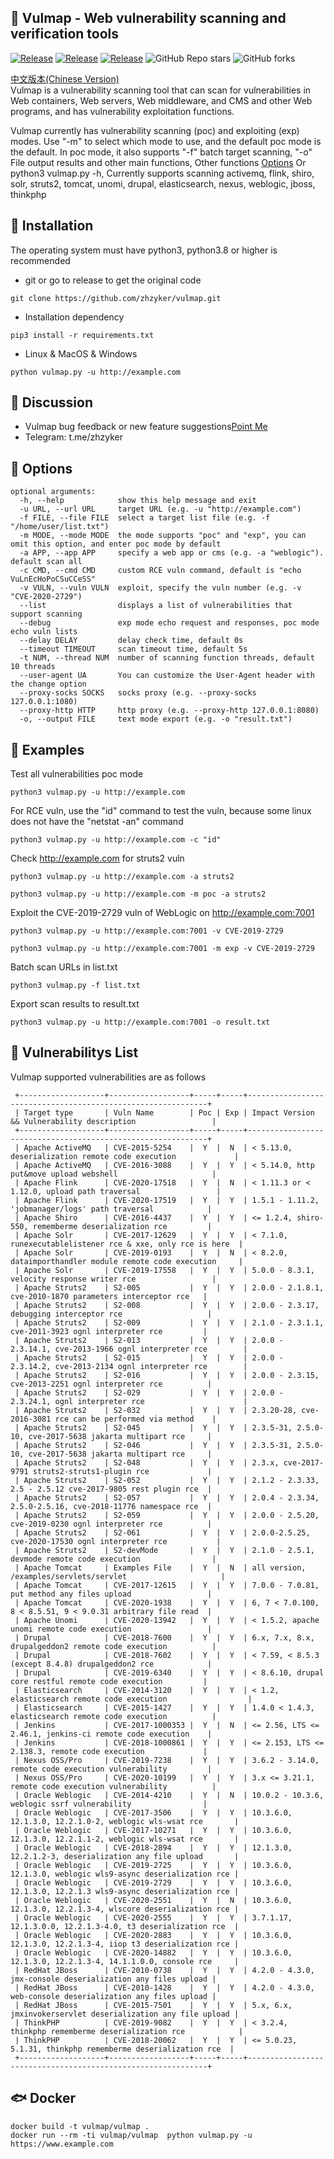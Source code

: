 ## 🌟 Vulmap - Web vulnerability scanning and verification tools
<a href="https://github.com/zhzyker/vulmap"><img alt="Release" src="https://img.shields.io/badge/python-3.8+-blueviolet"></a>
<a href="https://github.com/zhzyker/vulmap"><img alt="Release" src="https://img.shields.io/badge/Version-vulmap 0.5-yellow"></a>
<a href="https://github.com/zhzyker/vulmap"><img alt="Release" src="https://img.shields.io/badge/LICENSE-GPL-ff69b4"></a>
![GitHub Repo stars](https://img.shields.io/github/stars/zhzyker/vulmap?color=gree)
![GitHub forks](https://img.shields.io/github/forks/zhzyker/vulmap)  

[中文版本(Chinese Version)](https://github.com/zhzyker/vulmap)  
Vulmap is a vulnerability scanning tool that can scan for vulnerabilities in Web containers, Web servers, Web middleware, and CMS and other Web programs, and has vulnerability exploitation functions.


Vulmap currently has vulnerability scanning (poc) and exploiting (exp) modes. Use "-m" to select which mode to use, and the default poc mode is the default. In poc mode, it also supports "-f" batch target scanning, "-o" File output results and other main functions, Other functions [Options](https://github.com/zhzyker/vulmap/#options) Or python3 vulmap.py -h, Currently supports scanning activemq, flink, shiro, solr, struts2, tomcat, unomi, drupal, elasticsearch, nexus, weblogic, jboss, thinkphp
 

## 🛒 Installation
The operating system must have python3, python3.8 or higher is recommended
* git or go to release to get the original code
```
git clone https://github.com/zhzyker/vulmap.git
```
* Installation dependency
```
pip3 install -r requirements.txt
```
* Linux & MacOS & Windows
```
python vulmap.py -u http://example.com
```

## 🙋 Discussion
* Vulmap bug feedback or new feature suggestions[Point Me](https://github.com/zhzyker/vulmap/issues)
* Telegram: t.me/zhzyker

## 🔧 Options
``` 
optional arguments:
  -h, --help            show this help message and exit
  -u URL, --url URL     target URL (e.g. -u "http://example.com")
  -f FILE, --file FILE  select a target list file (e.g. -f "/home/user/list.txt")
  -m MODE, --mode MODE  the mode supports "poc" and "exp", you can omit this option, and enter poc mode by default
  -a APP, --app APP     specify a web app or cms (e.g. -a "weblogic"). default scan all
  -c CMD, --cmd CMD     custom RCE vuln command, default is "echo VuLnEcHoPoCSuCCeSS"
  -v VULN, --vuln VULN  exploit, specify the vuln number (e.g. -v "CVE-2020-2729")
  --list                displays a list of vulnerabilities that support scanning
  --debug               exp mode echo request and responses, poc mode echo vuln lists
  --delay DELAY         delay check time, default 0s
  --timeout TIMEOUT     scan timeout time, default 5s
  -t NUM, --thread NUM  number of scanning function threads, default 10 threads
  --user-agent UA       You can customize the User-Agent header with the change option
  --proxy-socks SOCKS   socks proxy (e.g. --proxy-socks 127.0.0.1:1080)
  --proxy-http HTTP     http proxy (e.g. --proxy-http 127.0.0.1:8080)
  -o, --output FILE     text mode export (e.g. -o "result.txt")
```

## 🐾 Examples
Test all vulnerabilities poc mode
```
python3 vulmap.py -u http://example.com
```
For RCE vuln, use the "id" command to test the vuln, because some linux does not have the "netstat -an" command
```
python3 vulmap.py -u http://example.com -c "id"
```

Check http://example.com for struts2 vuln
```
python3 vulmap.py -u http://example.com -a struts2
```
```
python3 vulmap.py -u http://example.com -m poc -a struts2
```
Exploit the CVE-2019-2729 vuln of WebLogic on http://example.com:7001
```
python3 vulmap.py -u http://example.com:7001 -v CVE-2019-2729
```
```
python3 vulmap.py -u http://example.com:7001 -m exp -v CVE-2019-2729
```
Batch scan URLs in list.txt
```
python3 vulmap.py -f list.txt
```
Export scan results to result.txt
```
python3 vulmap.py -u http://example.com:7001 -o result.txt
```

## 🍵 Vulnerabilitys List
Vulmap supported vulnerabilities are as follows
```
 +-------------------+------------------+-----+-----+-------------------------------------------------------------+
 | Target type       | Vuln Name        | Poc | Exp | Impact Version && Vulnerability description                 |
 +-------------------+------------------+-----+-----+-------------------------------------------------------------+
 | Apache ActiveMQ   | CVE-2015-5254    |  Y  |  N  | < 5.13.0, deserialization remote code execution             |
 | Apache ActiveMQ   | CVE-2016-3088    |  Y  |  Y  | < 5.14.0, http put&move upload webshell                     |
 | Apache Flink      | CVE-2020-17518   |  Y  |  N  | < 1.11.3 or < 1.12.0, upload path traversal                 |
 | Apache Flink      | CVE-2020-17519   |  Y  |  Y  | 1.5.1 - 1.11.2, 'jobmanager/logs' path traversal            |
 | Apache Shiro      | CVE-2016-4437    |  Y  |  Y  | <= 1.2.4, shiro-550, rememberme deserialization rce         |
 | Apache Solr       | CVE-2017-12629   |  Y  |  Y  | < 7.1.0, runexecutablelistener rce & xxe, only rce is here  |
 | Apache Solr       | CVE-2019-0193    |  Y  |  N  | < 8.2.0, dataimporthandler module remote code execution     |
 | Apache Solr       | CVE-2019-17558   |  Y  |  Y  | 5.0.0 - 8.3.1, velocity response writer rce                 |
 | Apache Struts2    | S2-005           |  Y  |  Y  | 2.0.0 - 2.1.8.1, cve-2010-1870 parameters interceptor rce   |
 | Apache Struts2    | S2-008           |  Y  |  Y  | 2.0.0 - 2.3.17, debugging interceptor rce                   |
 | Apache Struts2    | S2-009           |  Y  |  Y  | 2.1.0 - 2.3.1.1, cve-2011-3923 ognl interpreter rce         |
 | Apache Struts2    | S2-013           |  Y  |  Y  | 2.0.0 - 2.3.14.1, cve-2013-1966 ognl interpreter rce        |
 | Apache Struts2    | S2-015           |  Y  |  Y  | 2.0.0 - 2.3.14.2, cve-2013-2134 ognl interpreter rce        |
 | Apache Struts2    | S2-016           |  Y  |  Y  | 2.0.0 - 2.3.15, cve-2013-2251 ognl interpreter rce          |
 | Apache Struts2    | S2-029           |  Y  |  Y  | 2.0.0 - 2.3.24.1, ognl interpreter rce                      |
 | Apache Struts2    | S2-032           |  Y  |  Y  | 2.3.20-28, cve-2016-3081 rce can be performed via method    |
 | Apache Struts2    | S2-045           |  Y  |  Y  | 2.3.5-31, 2.5.0-10, cve-2017-5638 jakarta multipart rce     |
 | Apache Struts2    | S2-046           |  Y  |  Y  | 2.3.5-31, 2.5.0-10, cve-2017-5638 jakarta multipart rce     |
 | Apache Struts2    | S2-048           |  Y  |  Y  | 2.3.x, cve-2017-9791 struts2-struts1-plugin rce             |
 | Apache Struts2    | S2-052           |  Y  |  Y  | 2.1.2 - 2.3.33, 2.5 - 2.5.12 cve-2017-9805 rest plugin rce  |
 | Apache Struts2    | S2-057           |  Y  |  Y  | 2.0.4 - 2.3.34, 2.5.0-2.5.16, cve-2018-11776 namespace rce  |
 | Apache Struts2    | S2-059           |  Y  |  Y  | 2.0.0 - 2.5.20, cve-2019-0230 ognl interpreter rce          |
 | Apache Struts2    | S2-061           |  Y  |  Y  | 2.0.0-2.5.25, cve-2020-17530 ognl interpreter rce           |
 | Apache Struts2    | S2-devMode       |  Y  |  Y  | 2.1.0 - 2.5.1, devmode remote code execution                |
 | Apache Tomcat     | Examples File    |  Y  |  N  | all version, /examples/servlets/servlet                     |
 | Apache Tomcat     | CVE-2017-12615   |  Y  |  Y  | 7.0.0 - 7.0.81, put method any files upload                 |
 | Apache Tomcat     | CVE-2020-1938    |  Y  |  Y  | 6, 7 < 7.0.100, 8 < 8.5.51, 9 < 9.0.31 arbitrary file read  |
 | Apache Unomi      | CVE-2020-13942   |  Y  |  Y  | < 1.5.2, apache unomi remote code execution                 |
 | Drupal            | CVE-2018-7600    |  Y  |  Y  | 6.x, 7.x, 8.x, drupalgeddon2 remote code execution          |
 | Drupal            | CVE-2018-7602    |  Y  |  Y  | < 7.59, < 8.5.3 (except 8.4.8) drupalgeddon2 rce            |
 | Drupal            | CVE-2019-6340    |  Y  |  Y  | < 8.6.10, drupal core restful remote code execution         |
 | Elasticsearch     | CVE-2014-3120    |  Y  |  Y  | < 1.2, elasticsearch remote code execution                  |
 | Elasticsearch     | CVE-2015-1427    |  Y  |  Y  | 1.4.0 < 1.4.3, elasticsearch remote code execution          |
 | Jenkins           | CVE-2017-1000353 |  Y  |  N  | <= 2.56, LTS <= 2.46.1, jenkins-ci remote code execution    |
 | Jenkins           | CVE-2018-1000861 |  Y  |  Y  | <= 2.153, LTS <= 2.138.3, remote code execution             |
 | Nexus OSS/Pro     | CVE-2019-7238    |  Y  |  Y  | 3.6.2 - 3.14.0, remote code execution vulnerability         |
 | Nexus OSS/Pro     | CVE-2020-10199   |  Y  |  Y  | 3.x <= 3.21.1, remote code execution vulnerability          |
 | Oracle Weblogic   | CVE-2014-4210    |  Y  |  N  | 10.0.2 - 10.3.6, weblogic ssrf vulnerability                |
 | Oracle Weblogic   | CVE-2017-3506    |  Y  |  Y  | 10.3.6.0, 12.1.3.0, 12.2.1.0-2, weblogic wls-wsat rce       |
 | Oracle Weblogic   | CVE-2017-10271   |  Y  |  Y  | 10.3.6.0, 12.1.3.0, 12.2.1.1-2, weblogic wls-wsat rce       |
 | Oracle Weblogic   | CVE-2018-2894    |  Y  |  Y  | 12.1.3.0, 12.2.1.2-3, deserialization any file upload       |
 | Oracle Weblogic   | CVE-2019-2725    |  Y  |  Y  | 10.3.6.0, 12.1.3.0, weblogic wls9-async deserialization rce |
 | Oracle Weblogic   | CVE-2019-2729    |  Y  |  Y  | 10.3.6.0, 12.1.3.0, 12.2.1.3 wls9-async deserialization rce |
 | Oracle Weblogic   | CVE-2020-2551    |  Y  |  N  | 10.3.6.0, 12.1.3.0, 12.2.1.3-4, wlscore deserialization rce |
 | Oracle Weblogic   | CVE-2020-2555    |  Y  |  Y  | 3.7.1.17, 12.1.3.0.0, 12.2.1.3-4.0, t3 deserialization rce  |
 | Oracle Weblogic   | CVE-2020-2883    |  Y  |  Y  | 10.3.6.0, 12.1.3.0, 12.2.1.3-4, iiop t3 deserialization rce |
 | Oracle Weblogic   | CVE-2020-14882   |  Y  |  Y  | 10.3.6.0, 12.1.3.0, 12.2.1.3-4, 14.1.1.0.0, console rce     |
 | RedHat JBoss      | CVE-2010-0738    |  Y  |  Y  | 4.2.0 - 4.3.0, jmx-console deserialization any files upload |
 | RedHat JBoss      | CVE-2010-1428    |  Y  |  Y  | 4.2.0 - 4.3.0, web-console deserialization any files upload |
 | RedHat JBoss      | CVE-2015-7501    |  Y  |  Y  | 5.x, 6.x, jmxinvokerservlet deserialization any file upload |
 | ThinkPHP          | CVE-2019-9082    |  Y  |  Y  | < 3.2.4, thinkphp rememberme deserialization rce            |
 | ThinkPHP          | CVE-2018-20062   |  Y  |  Y  | <= 5.0.23, 5.1.31, thinkphp rememberme deserialization rce  |
 +-------------------+------------------+-----+-----+-------------------------------------------------------------+
```

## 🐟 Docker

```shell
docker build -t vulmap/vulmap .
docker run --rm -ti vulmap/vulmap  python vulmap.py -u https://www.example.com
```

